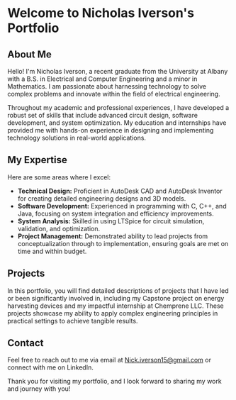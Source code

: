 # Welcome to Nicholas Iverson's Portfolio

## About Me

Hello! I'm Nicholas Iverson, a recent graduate from the University at Albany with a B.S. in Electrical and Computer Engineering and a minor in Mathematics. I am passionate about harnessing technology to solve complex problems and innovate within the field of electrical engineering.

Throughout my academic and professional experiences, I have developed a robust set of skills that include advanced circuit design, software development, and system optimization. My education and internships have provided me with hands-on experience in designing and implementing technology solutions in real-world applications.

## My Expertise

Here are some areas where I excel:

- **Technical Design:** Proficient in AutoDesk CAD and AutoDesk Inventor for creating detailed engineering designs and 3D models.
- **Software Development:** Experienced in programming with C, C++, and Java, focusing on system integration and efficiency improvements.
- **System Analysis:** Skilled in using LTSpice for circuit simulation, validation, and optimization.
- **Project Management:** Demonstrated ability to lead projects from conceptualization through to implementation, ensuring goals are met on time and within budget.

## Projects

In this portfolio, you will find detailed descriptions of projects that I have led or been significantly involved in, including my Capstone project on energy harvesting devices and my impactful internship at Chemprene LLC. These projects showcase my ability to apply complex engineering principles in practical settings to achieve tangible results.

## Contact

Feel free to reach out to me via email at [Nick.iverson15@gmail.com](mailto:Nick.iverson15@gmail.com) or connect with me on LinkedIn.

Thank you for visiting my portfolio, and I look forward to sharing my work and journey with you!

